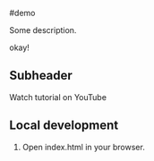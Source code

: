 #demo

Some description.

okay!

## Subheader

Watch tutorial on YouTube

## Local development

1. Open index.html in your browser.